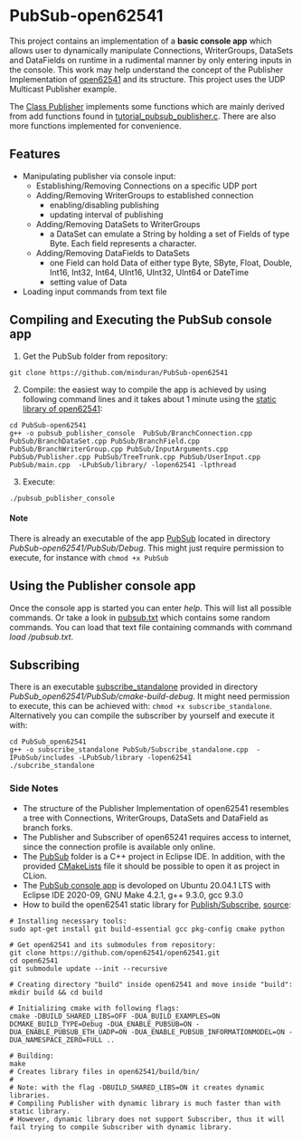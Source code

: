 # PubSub-open62541
This project contains an implementation of a **basic console app** which allows user to dynamically manipulate Connections, WriterGroups, DataSets and DataFields on runtime in a rudimental manner by only entering inputs in the console. This work may help understand the concept of the Publisher Implementation of [open62541](https://github.com/open62541/open62541) and its structure. This project uses the UDP Multicast Publisher example.

The [Class Publisher](https://github.com/minduran/PubSub-open62541/blob/main/PubSub/Publisher.h) implements some functions which are mainly derived from add functions found in [tutorial_pubsub_publisher.c](https://github.com/open62541/open62541/blob/master/examples/pubsub/tutorial_pubsub_publish.c). There are also more functions implemented for convenience.


## Features
  - Manipulating publisher via console input:
    - Establishing/Removing Connections on a specific UDP port 
    - Adding/Removing WriterGroups to established connection
      - enabling/disabling publishing
      - updating interval of publishing
    - Adding/Removing DataSets to WriterGroups
      - a DataSet can emulate a String by holding a set of Fields of type Byte. Each field represents a character.
    - Adding/Removing DataFields to DataSets
      - one Field can hold Data of either type Byte, SByte, Float, Double, Int16, Int32, Int64, UInt16, UInt32, UInt64 or DateTime
      - setting value of Data
  - Loading input commands from text file
  
  
## Compiling and Executing the PubSub console app
1. Get the PubSub folder from repository:
```shell
git clone https://github.com/minduran/PubSub-open62541
```
2. Compile: the easiest way to compile the app is achieved by using following command lines and it takes about 1 minute using the [static library of open62541](https://github.com/minduran/PubSub-open62541/blob/main/PubSub/library/libopen62541.a):
```shell
cd PubSub-open62541
g++ -o pubsub_publisher_console  PubSub/BranchConnection.cpp PubSub/BranchDataSet.cpp PubSub/BranchField.cpp PubSub/BranchWriterGroup.cpp PubSub/InputArguments.cpp PubSub/Publisher.cpp PubSub/TreeTrunk.cpp PubSub/UserInput.cpp PubSub/main.cpp  -LPubSub/library/ -lopen62541 -lpthread
```
3. Execute:
```shell
./pubsub_publisher_console
```

#### Note
There is already an executable of the app [PubSub](https://github.com/minduran/PubSub-open62541/tree/main/PubSub/Debug) located in directory *PubSub-open62541/PubSub/Debug*. This might just require permission to execute, for instance with ```chmod +x PubSub```

## Using the Publisher console app
Once the console app is started you can enter *help*. This will list all possible commands. Or take a look in [pubsub.txt](https://github.com/minduran/PubSub-open62541/blob/main/PubSub/Debug/pubsub.txt) which contains some random commands. You can load that text file containing commands with command *load <file location>/pubsub.txt*.

## Subscribing
There is an executable [subscribe_standalone](https://github.com/minduran/PubSub-open62541/blob/main/PubSub/cmake-build-debug/subscribe_standalone) provided in directory *PubSub_open62541/PubSub/cmake-build-debug*. It might need permission to execute, this can be achieved with: ```chmod +x subscribe_standalone```. Alternatively you can compile the subscriber by yourself and execute it with: 
```shell
cd PubSub_open62541
g++ -o subscribe_standalone PubSub/Subscribe_standalone.cpp  -IPubSub/includes -LPubSub/library -lopen62541
./subcribe_standalone
```

### Side Notes
- The structure of the Publisher Implementation of open62541 resembles a tree with Connections, WriterGroups, DataSets and DataField as branch forks.
- The Publisher and Subscriber of open65241 requires access to internet, since the connection profile is available only online.
- The [PubSub](https://github.com/minduran/PubSub-open62541/tree/main/PubSub) folder is a C++ project in Eclipse IDE. In addition, with the provided [CMakeLists](https://github.com/minduran/PubSub-open62541/tree/main/PubSub/CMakeLists.txt) file it should be possible to open it as project in CLion.
- The [PubSub console app](https://github.com/minduran/PubSub-open62541/tree/main/PubSub/Debug/PubSub) is devoloped on Ubuntu 20.04.1 LTS with Eclipse IDE 2020-09, GNU Make 4.2.1, g++ 9.3.0, gcc 9.3.0
- How to build the open62541 static library for [Publish/Subscribe](https://open62541.org/doc/current/pubsub.html#pubsub), [source](https://open62541.org/doc/current/building.html):
```shell
# Installing necessary tools:
sudo apt-get install git build-essential gcc pkg-config cmake python

# Get open62541 and its submodules from repository:
git clone https://github.com/open62541/open62541.git
cd open62541
git submodule update --init --recursive

# Creating directory "build" inside open62541 and move inside "build":
mkdir build && cd build

# Initializing cmake with following flags:
cmake -DBUILD_SHARED_LIBS=OFF -DUA_BUILD_EXAMPLES=ON DCMAKE_BUILD_TYPE=Debug -DUA_ENABLE_PUBSUB=ON -DUA_ENABLE_PUBSUB_ETH_UADP=ON -DUA_ENABLE_PUBSUB_INFORMATIONMODEL=ON -DUA_NAMESPACE_ZERO=FULL ..

# Building:
make
# Creates library files in open62541/build/bin/
#
# Note: with the flag -DBUILD_SHARED_LIBS=ON it creates dynamic libraries.
# Compiling Publisher with dynamic library is much faster than with static library.
# However, dynamic library does not support Subscriber, thus it will fail trying to compile Subscriber with dynamic library.
```
